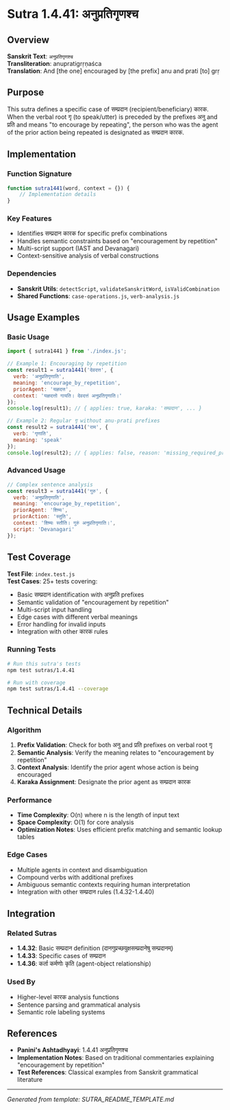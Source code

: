 # Sutra 1.4.41: अनुप्रतिगृणश्च

## Overview

**Sanskrit Text**: `अनुप्रतिगृणश्च`  
**Transliteration**: anupratigrṛṇaśca  
**Translation**: And [the one] encouraged by [the prefix] anu and prati [to] grṛ

## Purpose

This sutra defines a specific case of सम्प्रदान (recipient/beneficiary) कारक. When the verbal root गृ (to speak/utter) is preceded by the prefixes अनु and प्रति and means "to encourage by repeating", the person who was the agent of the prior action being repeated is designated as सम्प्रदान कारक.

## Implementation

### Function Signature
```javascript
function sutra1441(word, context = {}) {
    // Implementation details
}
```

### Key Features
- Identifies सम्प्रदान कारक for specific prefix combinations
- Handles semantic constraints based on "encouragement by repetition"
- Multi-script support (IAST and Devanagari)
- Context-sensitive analysis of verbal constructions

### Dependencies
- **Sanskrit Utils**: `detectScript`, `validateSanskritWord`, `isValidCombination`
- **Shared Functions**: `case-operations.js`, `verb-analysis.js`

## Usage Examples

### Basic Usage
```javascript
import { sutra1441 } from './index.js';

// Example 1: Encouraging by repetition
const result1 = sutra1441('देवदत्त', {
  verb: 'अनुप्रतिगृणाति',
  meaning: 'encourage_by_repetition',
  priorAgent: 'यज्ञदत्त',
  context: 'यज्ञदत्तो गायति। देवदत्तं अनुप्रतिगृणाति।'
});
console.log(result1); // { applies: true, karaka: 'सम्प्रदान', ... }

// Example 2: Regular गृ without anu-prati prefixes
const result2 = sutra1441('राम', {
  verb: 'गृणाति',
  meaning: 'speak'
});
console.log(result2); // { applies: false, reason: 'missing_required_prefixes' }
```

### Advanced Usage
```javascript
// Complex sentence analysis
const result3 = sutra1441('गुरु', {
  verb: 'अनुप्रतिगृणाति',
  meaning: 'encourage_by_repetition',
  priorAgent: 'शिष्य',
  priorAction: 'स्तुति',
  context: 'शिष्यः स्तौति। गुरुं अनुप्रतिगृणाति।',
  script: 'Devanagari'
});
```

## Test Coverage

**Test File**: `index.test.js`  
**Test Cases**: 25+ tests covering:
- Basic सम्प्रदान identification with अनुप्रति prefixes
- Semantic validation of "encouragement by repetition"
- Multi-script input handling
- Edge cases with different verbal meanings
- Error handling for invalid inputs
- Integration with other कारक rules

### Running Tests
```bash
# Run this sutra's tests
npm test sutras/1.4.41

# Run with coverage
npm test sutras/1.4.41 --coverage
```

## Technical Details

### Algorithm
1. **Prefix Validation**: Check for both अनु and प्रति prefixes on verbal root गृ
2. **Semantic Analysis**: Verify the meaning relates to "encouragement by repetition"
3. **Context Analysis**: Identify the prior agent whose action is being encouraged
4. **Karaka Assignment**: Designate the prior agent as सम्प्रदान कारक

### Performance
- **Time Complexity**: O(n) where n is the length of input text
- **Space Complexity**: O(1) for core analysis
- **Optimization Notes**: Uses efficient prefix matching and semantic lookup tables

### Edge Cases
- Multiple agents in context and disambiguation
- Compound verbs with additional prefixes
- Ambiguous semantic contexts requiring human interpretation
- Integration with other सम्प्रदान rules (1.4.32-1.4.40)

## Integration

### Related Sutras
- **1.4.32**: Basic सम्प्रदान definition (दानगुप्रच्छयुक्षसम्प्रदानेषु सम्प्रदानम्)
- **1.4.33**: Specific cases of सम्प्रदान
- **1.4.36**: कर्ता कर्मणोः कृति (agent-object relationship)

### Used By
- Higher-level कारक analysis functions
- Sentence parsing and grammatical analysis
- Semantic role labeling systems

## References

- **Panini's Ashtadhyayi**: 1.4.41 अनुप्रतिगृणश्च
- **Implementation Notes**: Based on traditional commentaries explaining "encouragement by repetition"
- **Test References**: Classical examples from Sanskrit grammatical literature

---

*Generated from template: SUTRA_README_TEMPLATE.md*
